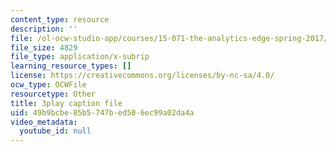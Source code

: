 ```yaml
---
content_type: resource
description: ''
file: /ol-ocw-studio-app/courses/15-071-the-analytics-edge-spring-2017/49b9bcbe85b5747bed506ec99a02da4a_O7AoQhYEdLA.srt
file_size: 4829
file_type: application/x-subrip
learning_resource_types: []
license: https://creativecommons.org/licenses/by-nc-sa/4.0/
ocw_type: OCWFile
resourcetype: Other
title: 3play caption file
uid: 49b9bcbe-85b5-747b-ed50-6ec99a02da4a
video_metadata:
  youtube_id: null
---
```

